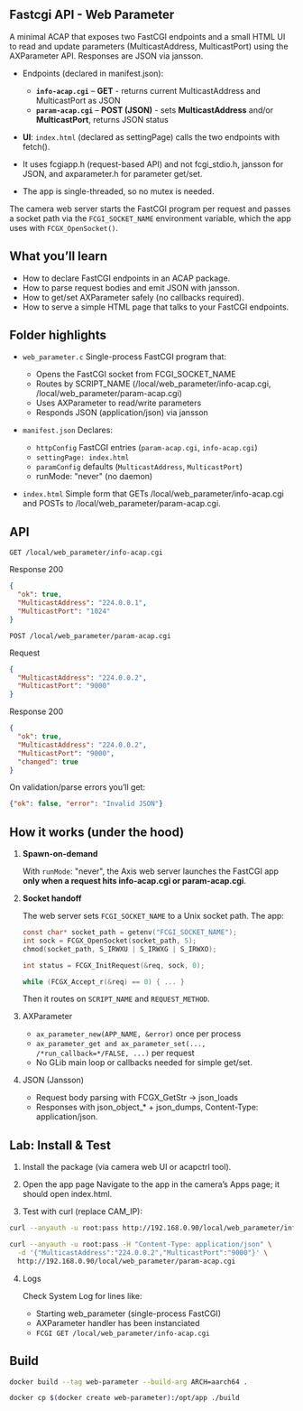 ## Fastcgi API - Web Parameter 

A minimal ACAP that exposes two FastCGI endpoints and a small HTML UI to read and update parameters (MulticastAddress, MulticastPort) using the AXParameter API. Responses are JSON via jansson.

- Endpoints (declared in manifest.json):

    - **`info-acap.cgi`** – **GET** - returns current MulticastAddress and MulticastPort as JSON
    - **`param-acap.cgi`** – **POST (JSON)** - sets **MulticastAddress** and/or **MulticastPort**, returns JSON status

- **UI**: `index.html` (declared as settingPage) calls the two endpoints with fetch().
- It uses fcgiapp.h (request-based API) and not fcgi_stdio.h, jansson for JSON, and axparameter.h for parameter get/set.

- The app is single-threaded, so no mutex is needed.

The camera web server starts the FastCGI program per request and passes a socket path via the `FCGI_SOCKET_NAME` environment variable, which the app uses with `FCGX_OpenSocket()`.

## What you’ll learn

- How to declare FastCGI endpoints in an ACAP package.
- How to parse request bodies and emit JSON with jansson.
- How to get/set AXParameter safely (no callbacks required).
- How to serve a simple HTML page that talks to your FastCGI endpoints.

## Folder highlights

- `web_parameter.c`
    Single-process FastCGI program that:

    - Opens the FastCGI socket from FCGI_SOCKET_NAME
    - Routes by SCRIPT_NAME (/local/web_parameter/info-acap.cgi, /local/web_parameter/param-acap.cgi)
    - Uses AXParameter to read/write parameters
    - Responds JSON (application/json) via jansson

- `manifest.json`
    Declares:

    - `httpConfig` FastCGI entries (`param-acap.cgi`, `info-acap.cgi`)
    - `settingPage: index.html`
    - `paramConfig` defaults (`MulticastAddress`, `MulticastPort`)
    - runMode: "never" (no daemon)

- `index.html`
    Simple form that GETs /local/web_parameter/info-acap.cgi and POSTs to /local/web_parameter/param-acap.cgi.

## API

`GET /local/web_parameter/info-acap.cgi`

Response 200
```json
{
  "ok": true,
  "MulticastAddress": "224.0.0.1",
  "MulticastPort": "1024"
}

```
`POST /local/web_parameter/param-acap.cgi`

Request
```json
{
  "MulticastAddress": "224.0.0.2",
  "MulticastPort": "9000"
}

```

Response 200
```json
{
  "ok": true,
  "MulticastAddress": "224.0.0.2",
  "MulticastPort": "9000",
  "changed": true
}

```

On validation/parse errors you’ll get:

```json
{"ok": false, "error": "Invalid JSON"}
```

## How it works (under the hood)

1. **Spawn-on-demand**

    With `runMode`: "never", the Axis web server launches the FastCGI app **only when a request hits info-acap.cgi or param-acap.cgi**.

2. **Socket handoff**

    The web server sets `FCGI_SOCKET_NAME` to a Unix socket path. The app:

    ```c
    const char* socket_path = getenv("FCGI_SOCKET_NAME");
    int sock = FCGX_OpenSocket(socket_path, 5);
    chmod(socket_path, S_IRWXU | S_IRWXG | S_IRWXO);

    int status = FCGX_InitRequest(&req, sock, 0);

    while (FCGX_Accept_r(&req) == 0) { ... }

    ```

    Then it routes on `SCRIPT_NAME` and `REQUEST_METHOD`.

3. AXParameter

    - `ax_parameter_new(APP_NAME, &error)` once per process
    - `ax_parameter_get and ax_parameter_set(..., /*run_callback=*/FALSE, ...)` per request
    - No GLib main loop or callbacks needed for simple get/set.

4. JSON (Jansson)

    - Request body parsing with FCGX_GetStr → json_loads
    - Responses with json_object_* + json_dumps, Content-Type: application/json.

## Lab: Install & Test

1. Install the package (via camera web UI or acapctrl tool).

2. Open the app page
    Navigate to the app in the camera’s Apps page; it should open index.html.

3. Test with curl (replace CAM_IP):

```bash
curl --anyauth -u root:pass http://192.168.0.90/local/web_parameter/info-acap.cgi
```
```bash
curl --anyauth -u root:pass -H "Content-Type: application/json" \
  -d '{"MulticastAddress":"224.0.0.2","MulticastPort":"9000"}' \
  http://192.168.0.90/local/web_parameter/param-acap.cgi

```

4. Logs

    Check System Log for lines like:

    - Starting web_parameter (single-process FastCGI)
    - AXParameter handler has been instanciated
    - `FCGI GET /local/web_parameter/info-acap.cgi`


## Build

```bash
docker build --tag web-parameter --build-arg ARCH=aarch64 .

```
```bash
docker cp $(docker create web-parameter):/opt/app ./build

```